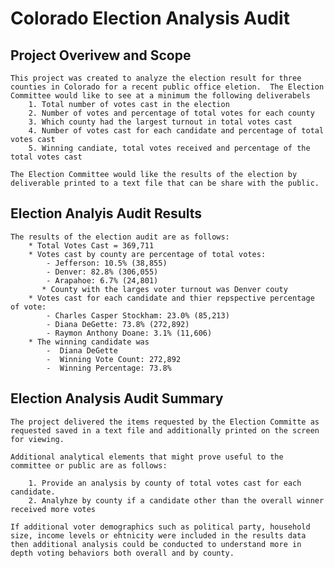 #  **Colorado Election Analysis Audit**

## Project Overivew and Scope

    This project was created to analyze the election result for three counties in Colorado for a recent public office eletion.  The Election Committee would like to see at a minimum the following deliverabels
        1. Total number of votes cast in the election
        2. Number of votes and percentage of total votes for each county
        3. Which county had the largest turnout in total votes cast
        4. Number of votes cast for each candidate and percentage of total votes cast
        5. Winning candiate, total votes received and percentage of the total votes cast

    The Election Committee would like the results of the election by deliverable printed to a text file that can be share with the public.

## Election Analyis Audit Results

    The results of the election audit are as follows:
        * Total Votes Cast = 369,711
        * Votes cast by county are percentage of total votes:
            - Jefferson: 10.5% (38,855)
            - Denver: 82.8% (306,055)
            - Arapahoe: 6.7% (24,801)
           * County with the larges voter turnout was Denver couty
        * Votes cast for each candidate and thier repspective percentage of vote:
            - Charles Casper Stockham: 23.0% (85,213)
            - Diana DeGette: 73.8% (272,892)
            - Raymon Anthony Doane: 3.1% (11,606)
        * The winning candidate was
            -  Diana DeGette
            -  Winning Vote Count: 272,892
            -  Winning Percentage: 73.8%

## Election Analysis Audit Summary

    The project delivered the items requested by the Election Committe as requested saved in a text file and additionally printed on the screen for viewing.  

    Additional analytical elements that might prove useful to the committee or public are as follows:

        1. Provide an analysis by county of total votes cast for each candidate.
        2. Analyhze by county if a candidate other than the overall winner received more votes 

    If additional voter demographics such as political party, household size, income levels or ehtnicity were included in the results data then additional analysis could be conducted to understand more in depth voting behaviors both overall and by county.
